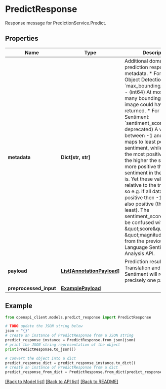 # PredictResponse

Response message for PredictionService.Predict.

## Properties

Name | Type | Description | Notes
------------ | ------------- | ------------- | -------------
**metadata** | **Dict[str, str]** | Additional domain-specific prediction response metadata. * For Image Object Detection: &#x60;max_bounding_box_count&#x60; - (int64) At most that many bounding boxes per image could have been returned. * For Text Sentiment: &#x60;sentiment_score&#x60; - (float, deprecated) A value between -1 and 1, -1 maps to least positive sentiment, while 1 maps to the most positive one and the higher the score, the more positive the sentiment in the document is. Yet these values are relative to the training data, so e.g. if all data was positive then -1 will be also positive (though the least). The sentiment_score shouldn&#39;t be confused with \&quot;score\&quot; or \&quot;magnitude\&quot; from the previous Natural Language Sentiment Analysis API. | [optional] 
**payload** | [**List[AnnotationPayload]**](AnnotationPayload.md) | Prediction result. Translation and Text Sentiment will return precisely one payload. | [optional] 
**preprocessed_input** | [**ExamplePayload**](ExamplePayload.md) |  | [optional] 

## Example

```python
from openapi_client.models.predict_response import PredictResponse

# TODO update the JSON string below
json = "{}"
# create an instance of PredictResponse from a JSON string
predict_response_instance = PredictResponse.from_json(json)
# print the JSON string representation of the object
print(PredictResponse.to_json())

# convert the object into a dict
predict_response_dict = predict_response_instance.to_dict()
# create an instance of PredictResponse from a dict
predict_response_from_dict = PredictResponse.from_dict(predict_response_dict)
```
[[Back to Model list]](../README.md#documentation-for-models) [[Back to API list]](../README.md#documentation-for-api-endpoints) [[Back to README]](../README.md)



